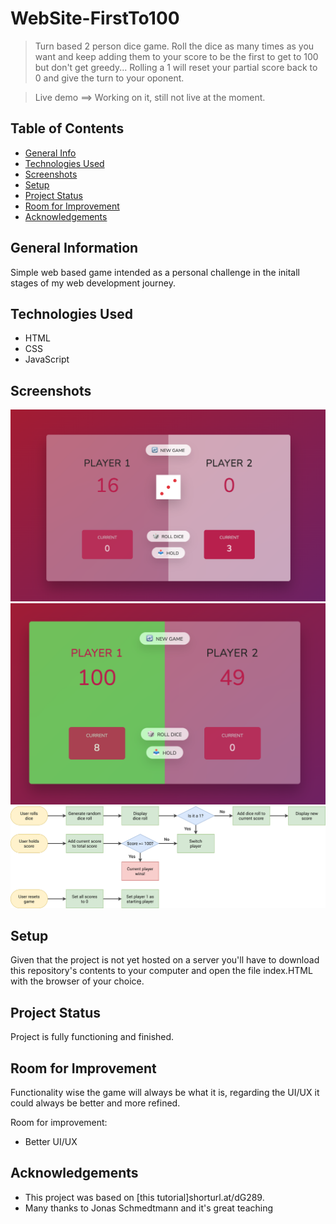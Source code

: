 # WebSite-FirstTo100 

> Turn based 2 person dice game. Roll the dice as many times as you want and keep adding them to your score to be the first to get to 100 but don't get greedy... Rolling a 1 will reset your partial score back to 0 and give the turn to your oponent. 

> Live demo  ==>  Working on it, still not live at the moment.

## Table of Contents
* [General Info](#general-information)
* [Technologies Used](#technologies-used)
* [Screenshots](#screenshots)
* [Setup](#setup)
* [Project Status](#project-status)
* [Room for Improvement](#room-for-improvement)
* [Acknowledgements](#acknowledgements)


## General Information
Simple web based game intended as a personal challenge in the initall stages of my web development journey.  

## Technologies Used
- HTML
- CSS
- JavaScript


## Screenshots
![Game ScreenShot 1](./ScreenShot1.png)
![Game ScreenShot 2](./ScreenShot2.png)
![GameLogic Diagram](./Flowchart.png)

## Setup
Given that the project is not yet hosted on a server you'll have to download this repository's contents to your computer and open the file index.HTML with the browser of your choice. 


## Project Status
Project is fully functioning and finished.


## Room for Improvement
Functionality wise the game will always be what it is, regarding the UI/UX it could always be better and more refined.

Room for improvement:
- Better UI/UX

## Acknowledgements
- This project was based on [this tutorial]shorturl.at/dG289.
- Many thanks to Jonas Schmedtmann and it's great teaching

